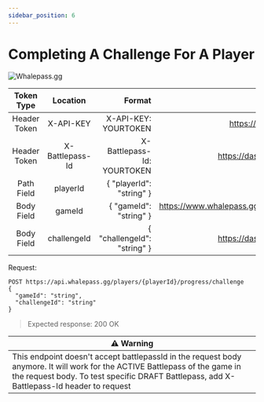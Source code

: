 ```yaml
---
sidebar_position: 6
---
```

# Completing A Challenge For A Player

![Whalepass.gg](https://i.imgur.com/zwUqWaS.png)

| Token Type   | Location         | Format                               | Where To Find                                                       |
|:------------:|:----------------:|--------------------------------------:|-------------------------------------------------------------------:|
| Header Token | X-API-KEY        | X-API-KEY: YOURTOKEN                 | https://dashboard.whalepass.gg/api-key                              |
| Header Token | X-Battlepass-Id  | X-Battlepass-Id: YOURTOKEN           | https://dashboard.whalepass.gg/campaigns                            |
| Path Field   | playerId         | \{ "playerId": "string" }             | You can find in response                                            |
| Body Field   | gameId           | \{ "gameId": "string" }               | https://www.whalepass.gg/documentation/tutorial#finding-your-game-id|
| Body Field   | challengeId      | \{ "challengeId": "string" }          | https://dashboard.whalepass.gg/campaigns                            |

Request:
```http
POST https://api.whalepass.gg/players/{playerId}/progress/challenge
{
  "gameId": "string",
  "challengeId": "string"
}
```

> Expected response: 200 OK



| ⚠️ Warning                                                         |
|--------------------------------------------------------------------|
|This endpoint doesn't accept battlepassId in the request body anymore. It will work for the ACTIVE Battlepass of the game in the request body. To test specific DRAFT Battlepass, add X-Battlepass-Id header to request|

